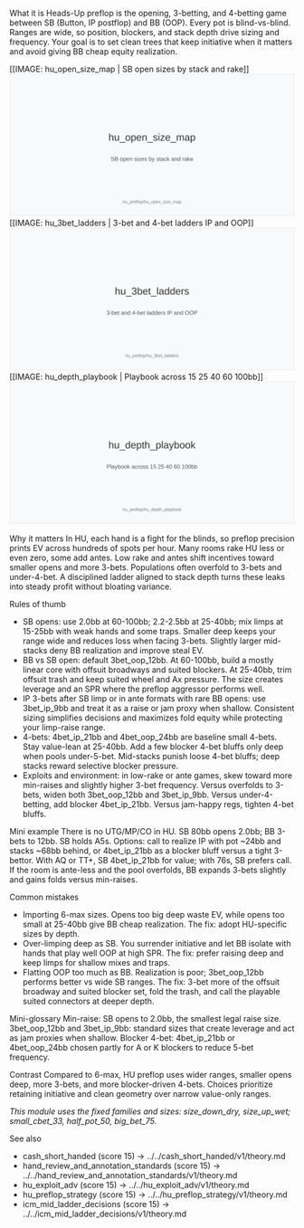 What it is
Heads-Up preflop is the opening, 3-betting, and 4-betting game between SB (Button, IP postflop) and BB (OOP). Every pot is blind-vs-blind. Ranges are wide, so position, blockers, and stack depth drive sizing and frequency. Your goal is to set clean trees that keep initiative when it matters and avoid giving BB cheap equity realization.

[[IMAGE: hu_open_size_map | SB open sizes by stack and rake]]
![SB open sizes by stack and rake](images/hu_open_size_map.svg)
[[IMAGE: hu_3bet_ladders | 3-bet and 4-bet ladders IP and OOP]]
![3-bet and 4-bet ladders IP and OOP](images/hu_3bet_ladders.svg)
[[IMAGE: hu_depth_playbook | Playbook across 15 25 40 60 100bb]]
![Playbook across 15 25 40 60 100bb](images/hu_depth_playbook.svg)

Why it matters
In HU, each hand is a fight for the blinds, so preflop precision prints EV across hundreds of spots per hour. Many rooms rake HU less or even zero, some add antes. Low rake and antes shift incentives toward smaller opens and more 3-bets. Populations often overfold to 3-bets and under-4-bet. A disciplined ladder aligned to stack depth turns these leaks into steady profit without bloating variance.

Rules of thumb
- SB opens: use 2.0bb at 60-100bb; 2.2-2.5bb at 25-40bb; mix limps at 15-25bb with weak hands and some traps. Smaller deep keeps your range wide and reduces loss when facing 3-bets. Slightly larger mid-stacks deny BB realization and improve steal EV.
- BB vs SB open: default 3bet_oop_12bb. At 60-100bb, build a mostly linear core with offsuit broadways and suited blockers. At 25-40bb, trim offsuit trash and keep suited wheel and Ax pressure. The size creates leverage and an SPR where the preflop aggressor performs well.
- IP 3-bets after SB limp or in ante formats with rare BB opens: use 3bet_ip_9bb and treat it as a raise or jam proxy when shallow. Consistent sizing simplifies decisions and maximizes fold equity while protecting your limp-raise range.
- 4-bets: 4bet_ip_21bb and 4bet_oop_24bb are baseline small 4-bets. Stay value-lean at 25-40bb. Add a few blocker 4-bet bluffs only deep when pools under-5-bet. Mid-stacks punish loose 4-bet bluffs; deep stacks reward selective blocker pressure.
- Exploits and environment: in low-rake or ante games, skew toward more min-raises and slightly higher 3-bet frequency. Versus overfolds to 3-bets, widen both 3bet_oop_12bb and 3bet_ip_9bb. Versus under-4-betting, add blocker 4bet_ip_21bb. Versus jam-happy regs, tighten 4-bet bluffs.

Mini example
There is no UTG/MP/CO in HU. SB 80bb opens 2.0bb; BB 3-bets to 12bb. SB holds A5s. Options: call to realize IP with pot ~24bb and stacks ~68bb behind, or 4bet_ip_21bb as a blocker bluff versus a tight 3-bettor. With AQ or TT+, SB 4bet_ip_21bb for value; with 76s, SB prefers call. If the room is ante-less and the pool overfolds, BB expands 3-bets slightly and gains folds versus min-raises.

Common mistakes
- Importing 6-max sizes. Opens too big deep waste EV, while opens too small at 25-40bb give BB cheap realization. The fix: adopt HU-specific sizes by depth.
- Over-limping deep as SB. You surrender initiative and let BB isolate with hands that play well OOP at high SPR. The fix: prefer raising deep and keep limps for shallow mixes and traps.
- Flatting OOP too much as BB. Realization is poor; 3bet_oop_12bb performs better vs wide SB ranges. The fix: 3-bet more of the offsuit broadway and suited blocker set, fold the trash, and call the playable suited connectors at deeper depth.

Mini-glossary
Min-raise: SB opens to 2.0bb, the smallest legal raise size.
3bet_oop_12bb and 3bet_ip_9bb: standard sizes that create leverage and act as jam proxies when shallow.
Blocker 4-bet: 4bet_ip_21bb or 4bet_oop_24bb chosen partly for A or K blockers to reduce 5-bet frequency.

Contrast
Compared to 6-max, HU preflop uses wider ranges, smaller opens deep, more 3-bets, and more blocker-driven 4-bets. Choices prioritize retaining initiative and clean geometry over narrow value-only ranges.

_This module uses the fixed families and sizes: size_down_dry, size_up_wet; small_cbet_33, half_pot_50, big_bet_75._

See also
- cash_short_handed (score 15) -> ../../cash_short_handed/v1/theory.md
- hand_review_and_annotation_standards (score 15) -> ../../hand_review_and_annotation_standards/v1/theory.md
- hu_exploit_adv (score 15) -> ../../hu_exploit_adv/v1/theory.md
- hu_preflop_strategy (score 15) -> ../../hu_preflop_strategy/v1/theory.md
- icm_mid_ladder_decisions (score 15) -> ../../icm_mid_ladder_decisions/v1/theory.md